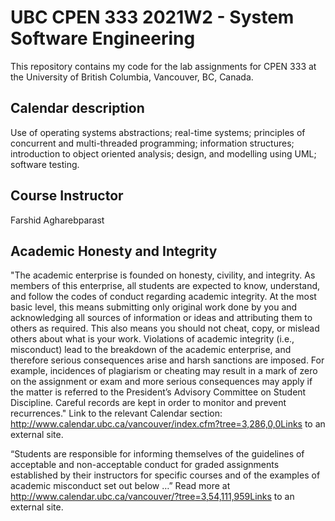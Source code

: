 # UBC CPEN 333 2021W2  - System Software Engineering

This repository contains my code for the lab assignments for CPEN 333 at the University of British Columbia, Vancouver, BC, Canada.

## Calendar description 
Use of operating systems abstractions; real-time systems; principles of concurrent and multi-threaded programming; information structures; introduction to object oriented analysis; design, and modelling using UML; software testing.

## Course Instructor
Farshid Agharebparast

## Academic Honesty and Integrity
"The academic enterprise is founded on honesty, civility, and integrity. As members of this enterprise, all students are expected to know, understand, and follow the codes of conduct regarding academic integrity. At the most basic level, this means submitting only original work done by you and acknowledging all sources of information or ideas and attributing them to others as required. This also means you should not cheat, copy, or mislead others about what is your work. Violations of academic integrity (i.e., misconduct) lead to the breakdown of the academic enterprise, and therefore serious consequences arise and harsh sanctions are imposed. For example, incidences of plagiarism or cheating may result in a mark of zero on the assignment or exam and more serious consequences may apply if the matter is referred to the President’s Advisory Committee on Student Discipline. Careful records are kept in order to monitor and prevent recurrences."
Link to the relevant Calendar section: http://www.calendar.ubc.ca/vancouver/index.cfm?tree=3,286,0,0Links to an external site.

“Students are responsible for informing themselves of the guidelines of acceptable and non-acceptable conduct for graded assignments established by their instructors for specific courses and of the examples of academic misconduct set out below …” Read more at http://www.calendar.ubc.ca/vancouver/?tree=3,54,111,959Links to an external site.




